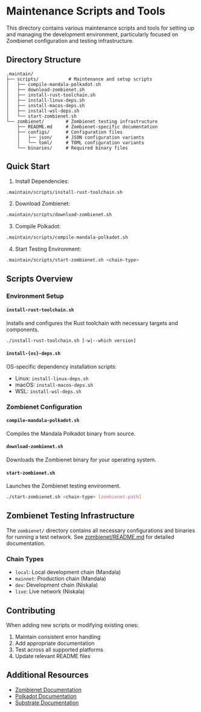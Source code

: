 # Maintenance Scripts and Tools

This directory contains various maintenance scripts and tools for setting up and managing the development environment, particularly focused on Zombienet configuration and testing infrastructure.

## Directory Structure

```
.maintain/
├── scripts/           # Maintenance and setup scripts
│   ├── compile-mandala-polkadot.sh
│   ├── download-zombienet.sh
│   ├── install-rust-toolchain.sh
│   ├── install-linux-deps.sh
│   ├── install-macos-deps.sh
│   ├── install-wsl-deps.sh
│   └── start-zombienet.sh
└── zombienet/        # Zombienet testing infrastructure
    ├── README.md     # Zombienet-specific documentation
    ├── configs/      # Configuration files
    │   ├── json/     # JSON configuration variants
    │   └── toml/     # TOML configuration variants
    └── binaries/     # Required binary files
```

## Quick Start

1. Install Dependencies:
```bash
.maintain/scripts/install-rust-toolchain.sh
```

2. Download Zombienet:
```bash
.maintain/scripts/download-zombienet.sh
```

3. Compile Polkadot:
```bash
.maintain/scripts/compile-mandala-polkadot.sh
```

4. Start Testing Environment:
```bash
.maintain/scripts/start-zombienet.sh <chain-type>
```

## Scripts Overview

### Environment Setup

#### `install-rust-toolchain.sh`
Installs and configures the Rust toolchain with necessary targets and components.
```bash
./install-rust-toolchain.sh [-w|--which version]
```

#### `install-{os}-deps.sh`
OS-specific dependency installation scripts:
- Linux: `install-linux-deps.sh`
- macOS: `install-macos-deps.sh`
- WSL: `install-wsl-deps.sh`

### Zombienet Configuration

#### `compile-mandala-polkadot.sh`
Compiles the Mandala Polkadot binary from source.

#### `download-zombienet.sh`
Downloads the Zombienet binary for your operating system.

#### `start-zombienet.sh`
Launches the Zombienet testing environment.
```bash
./start-zombienet.sh <chain-type> [zombienet-path]
```

## Zombienet Testing Infrastructure

The `zombienet/` directory contains all necessary configurations and binaries for running a test network. See [zombienet/README.md](.maintain/zombienet/README.md) for detailed documentation.

### Chain Types
- `local`: Local development chain (Mandala)
- `mainnet`: Production chain (Mandala)
- `dev`: Development chain (Niskala)
- `live`: Live network (Niskala)

## Contributing

When adding new scripts or modifying existing ones:
1. Maintain consistent error handling
2. Add appropriate documentation
3. Test across all supported platforms
4. Update relevant README files

## Additional Resources

- [Zombienet Documentation](https://github.com/paritytech/zombienet)
- [Polkadot Documentation](https://wiki.polkadot.network)
- [Substrate Documentation](https://docs.substrate.io)
